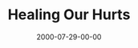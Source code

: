 ---
layout: message
category: message
series: "Bouncing Back"
title: "Healing Our Hurts"
date: 2000-07-29-00-00
message_id: 366
---